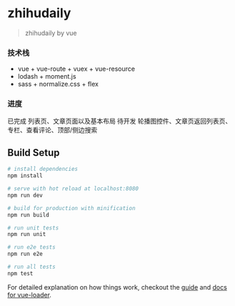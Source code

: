# zhihudaily

> zhihudaily by vue

### 技术栈

+ vue + vue-route + vuex + vue-resource
+ lodash + moment.js 
+ sass + normalize.css + flex

### 进度
已完成 列表页、文章页面以及基本布局
待开发 轮播图控件、文章页返回列表页、专栏、查看评论、顶部/侧边搜索

## Build Setup

``` bash
# install dependencies
npm install

# serve with hot reload at localhost:8080
npm run dev

# build for production with minification
npm run build

# run unit tests
npm run unit

# run e2e tests
npm run e2e

# run all tests
npm test
```

For detailed explanation on how things work, checkout the [guide](http://vuejs-templates.github.io/webpack/) and [docs for vue-loader](http://vuejs.github.io/vue-loader).
